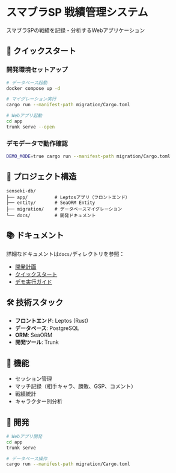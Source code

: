 # スマブラSP 戦績管理システム

スマブラSPの戦績を記録・分析するWebアプリケーション

## 🚀 クイックスタート

### 開発環境セットアップ

```bash
# データベース起動
docker compose up -d

# マイグレーション実行
cargo run --manifest-path migration/Cargo.toml

# Webアプリ起動
cd app
trunk serve --open
```

### デモデータで動作確認

```bash
DEMO_MODE=true cargo run --manifest-path migration/Cargo.toml
```

## 📁 プロジェクト構造

```
senseki-db/
├── app/          # Leptosアプリ（フロントエンド）
├── entity/       # SeaORM Entity
├── migration/    # データベースマイグレーション
└── docs/         # 開発ドキュメント
```

## 📚 ドキュメント

詳細なドキュメントは`docs/`ディレクトリを参照：

- [開発計画](docs/DEVELOPMENT_PLAN_V2.md)
- [クイックスタート](docs/QUICKSTART.md)
- [デモ実行ガイド](docs/README_DEMO.md)

## 🛠️ 技術スタック

- **フロントエンド**: Leptos (Rust)
- **データベース**: PostgreSQL
- **ORM**: SeaORM
- **開発ツール**: Trunk

## 📝 機能

- セッション管理
- マッチ記録（相手キャラ、勝敗、GSP、コメント）
- 戦績統計
- キャラクター別分析

## 🔧 開発

```bash
# Webアプリ開発
cd app
trunk serve

# データベース操作
cargo run --manifest-path migration/Cargo.toml
